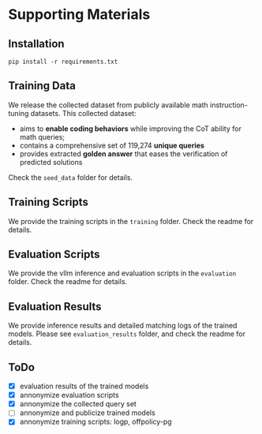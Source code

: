 # Supporting Materials
## Installation
`pip install -r requirements.txt`

## Training Data
We release the collected dataset from publicly available math instruction-tuning datasets. This collected dataset: 
- aims to **enable coding behaviors** while improving the CoT ability for math queries; 
- contains a comprehensive set of 119,274 **unique queries**
- provides extracted **golden answer** that eases the verification of predicted solutions

Check the `seed_data` folder for details. 

## Training Scripts 
We provide the training scripts in the `training` folder. Check the readme for details.

## Evaluation Scripts
We provide the vllm inference and evaluation scripts in the `evaluation` folder. Check the readme for details.

## Evaluation Results
We provide inference results and detailed matching logs of the trained models. Please see `evaluation_results` folder, and check the readme for details.



## ToDo
- [x] evaluation results of the trained models 
- [x] annonymize evaluation scripts 
- [x] annonymize the collected query set
- [ ] annonymize and publicize trained models
- [x] annonymize training scripts: logp, offpolicy-pg
